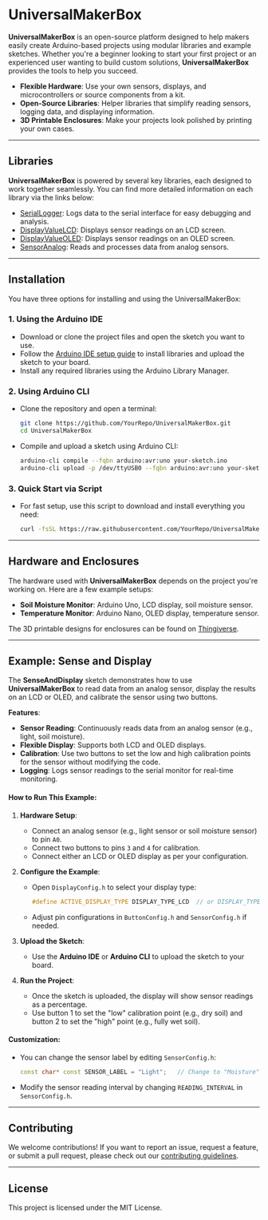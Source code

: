 # UniversalMakerBox

**UniversalMakerBox** is an open-source platform designed to help makers easily create Arduino-based projects using modular libraries and example sketches. Whether you're a beginner looking to start your first project or an experienced user wanting to build custom solutions, **UniversalMakerBox** provides the tools to help you succeed.

- **Flexible Hardware**: Use your own sensors, displays, and microcontrollers or source components from a kit.
- **Open-Source Libraries**: Helper libraries that simplify reading sensors, logging data, and displaying information.
- **3D Printable Enclosures**: Make your projects look polished by printing your own cases.

---

## Libraries

**UniversalMakerBox** is powered by several key libraries, each designed to work together seamlessly. You can find more detailed information on each library via the links below:

- [SerialLogger](#): Logs data to the serial interface for easy debugging and analysis.
- [DisplayValueLCD](#): Displays sensor readings on an LCD screen.
- [DisplayValueOLED](#): Displays sensor readings on an OLED screen.
- [SensorAnalog](#): Reads and processes data from analog sensors.

---

## Installation

You have three options for installing and using the UniversalMakerBox:

### 1. Using the Arduino IDE

- Download or clone the project files and open the sketch you want to use.
- Follow the [Arduino IDE setup guide](#) to install libraries and upload the sketch to your board.
- Install any required libraries using the Arduino Library Manager.

### 2. Using Arduino CLI

- Clone the repository and open a terminal:
  
  ```bash
  git clone https://github.com/YourRepo/UniversalMakerBox.git
  cd UniversalMakerBox
  ```

- Compile and upload a sketch using Arduino CLI:
  
  ```bash
  arduino-cli compile --fqbn arduino:avr:uno your-sketch.ino
  arduino-cli upload -p /dev/ttyUSB0 --fqbn arduino:avr:uno your-sketch.ino
  ```

### 3. Quick Start via Script

- For fast setup, use this script to download and install everything you need:
  
  ```bash
  curl -fsSL https://raw.githubusercontent.com/YourRepo/UniversalMakerBox/master/install.sh | bash
  ```

---

## Hardware and Enclosures

The hardware used with **UniversalMakerBox** depends on the project you're working on. Here are a few example setups:

- **Soil Moisture Monitor**: Arduino Uno, LCD display, soil moisture sensor.
- **Temperature Monitor**: Arduino Nano, OLED display, temperature sensor.

The 3D printable designs for enclosures can be found on [Thingiverse](#).

---

## Example: Sense and Display

The **SenseAndDisplay** sketch demonstrates how to use **UniversalMakerBox** to read data from an analog sensor, display the results on an LCD or OLED, and calibrate the sensor using two buttons.

**Features**:

- **Sensor Reading**: Continuously reads data from an analog sensor (e.g., light, soil moisture).
- **Flexible Display**: Supports both LCD and OLED displays.
- **Calibration**: Use two buttons to set the low and high calibration points for the sensor without modifying the code.
- **Logging**: Logs sensor readings to the serial monitor for real-time monitoring.

#### How to Run This Example:

1. **Hardware Setup**:
   
   - Connect an analog sensor (e.g., light sensor or soil moisture sensor) to pin `A0`.
   - Connect two buttons to pins `3` and `4` for calibration.
   - Connect either an LCD or OLED display as per your configuration.

2. **Configure the Example**:
   
   - Open `DisplayConfig.h` to select your display type:
     
     ```cpp
     #define ACTIVE_DISPLAY_TYPE DISPLAY_TYPE_LCD  // or DISPLAY_TYPE_OLED
     ```
   
   - Adjust pin configurations in `ButtonConfig.h` and `SensorConfig.h` if needed.

3. **Upload the Sketch**:
   
   - Use the **Arduino IDE** or **Arduino CLI** to upload the sketch to your board.

4. **Run the Project**:
   
   - Once the sketch is uploaded, the display will show sensor readings as a percentage.
   - Use button 1 to set the "low" calibration point (e.g., dry soil) and button 2 to set the "high" point (e.g., fully wet soil).

#### Customization:

- You can change the sensor label by editing `SensorConfig.h`:
  
  ```cpp
  const char* const SENSOR_LABEL = "Light";   // Change to "Moisture" for soil monitoring
  ```

- Modify the sensor reading interval by changing `READING_INTERVAL` in `SensorConfig.h`.

---

## Contributing

We welcome contributions! If you want to report an issue, request a feature, or submit a pull request, please check out our [contributing guidelines](#).

---

## License

This project is licensed under the MIT License.